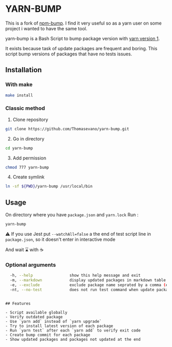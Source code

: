 # YARN-BUMP

This is a fork of [npm-bump](https://github.com/vincenthardouin/npm-bump). I find it very useful so as a yarn user on some project i wanted to have the same tool.

yarn-bump is a Bash Script to bump package version with [yarn version 1](https://github.com/yarnpkg/yarn).

It exists because task of update packages are frequent and boring.
This script bump versions of packages that have no tests issues.

## Installation

### With make

```bash
make install
```

### Classic method

1. Clone repository

```bash
git clone https://github.com/Thomasevano/yarn-bump.git
```

2. Go in directory

```bash
cd yarn-bump
```

3. Add permission

```bash
chmod 777 yarn-bump
```

4. Create symlink

```bash
ln -sf ${PWD}/yarn-bump /usr/local/bin
```

## Usage

On directory where you have `package.json` and `yarn.lock`
Run :

```bash
yarn-bump
```

:warning: If you use Jest put `--watchAll=false` a the end of test script line in `package.json`, so it doesn't enter in interactive mode

And wait :hourglass: with :coffee:

### Optional arguments

```bash
  -h, --help                show this help message and exit
  -m, --markdown            display updated packages in markdown table
  -e, --exclude             exclude package name seprated by a comma (e.g -e lodash,mocha)
  -nt, --no-test            does not run test command when update package
``` 
```

## Features

- Script available globally
- Verify outdated package
- Use `yarn add` instead of `yarn upgrade`
- Try to install latest version of each package
- Run `yarn test` after each `yarn add` to verify exit code
- Create bump commit for each package
- Show updated packages and packages not updated at the end
